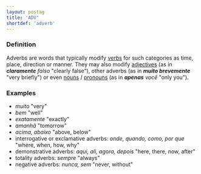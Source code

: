 ```yaml
---
layout: postag
title: 'ADV'
shortdef: 'adverb'
---
```


### Definition

Adverbs are words that typically modify [verbs](VERB) for such
categories as time, place, direction or manner. They may also
modify [adjectives](ADJ) (as in _<b>claramente</b> falso_ "clearly
false"), other adverbs (as in _<b>muito brevemente</b>_ "very
briefly") or even [nouns](NOUN) / [pronouns](PRON) (as in
_<b>apenas</b> você_ "only you").


### Examples

- _muito_ "very"
- _bem_ "well"
- _exatamente_ "exactly"
- _amanhã_ "tomorrow"
- _acima, abaixo_ "above, below"
- interrogative or exclamative adverbs: _onde, quando, como, por que_ "where, when, how, why"
- demonstrative adverbs: _aqui, ali, agora, depois_ "here, there, now, after"
- totality adverbs: _sempre_ "always"
- negative adverbs: _nunca, sem_ "never, without"
<!-- Interlanguage links updated Út zář 29 18:40:43 CEST 2020 -->

